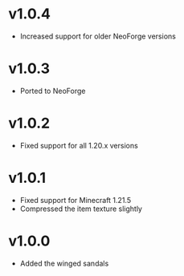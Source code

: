 # v1.0.4

- Increased support for older NeoForge versions

# v1.0.3

- Ported to NeoForge

# v1.0.2

- Fixed support for all 1.20.x versions

# v1.0.1

- Fixed support for Minecraft 1.21.5
- Compressed the item texture slightly

# v1.0.0

- Added the winged sandals
